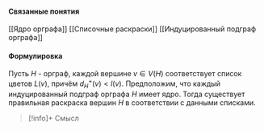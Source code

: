 #### Связанные понятия
[[Ядро орграфа]]
[[Списочные раскраски]]
[[Индуцированный подграф орграфа]]
#### Формулировка
Пусть $H$ - орграф, каждой вершине $v \in V(H)$ соответствует список цветов $L(v)$, причём $d^+_H(v) < l(v)$. Предположим, что каждый индуцированный подграф орграфа $H$ имеет ядро. Тогда существует правильная раскраска вершин $H$ в соответствии с данными списками.

>[!info]+ Смысл






